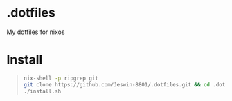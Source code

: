 # .dotfiles

My dotfiles for nixos

# Install

> ```bash
> nix-shell -p ripgrep git
> git clone https://github.com/Jeswin-8801/.dotfiles.git && cd .dotfiles
> ./install.sh
> ```
